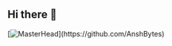 ## Hi there 👋
[![MasterHead]([https://unsplash.com/photos/a-black-and-white-photo-of-wavy-lines-8Ed7ldybPa0](https://unsplash.com/photos/a-black-and-white-photo-of-wavy-lines-8Ed7ldybPa0))](https://github.com/AnshBytes)

<!--
**AnshBytes/AnshBytes** is a ✨ _special_ ✨ repository because its `README.md` (this file) appears on your GitHub profile.

Here are some ideas to get you started:

- 🔭 I’m currently working on ...
- 🌱 I’m currently learning ...
- 👯 I’m looking to collaborate on ...
- 🤔 I’m looking for help with ...
- 💬 Ask me about ...
- 📫 How to reach me: ...
- 😄 Pronouns: ...
- ⚡ Fun fact: ...
-->
